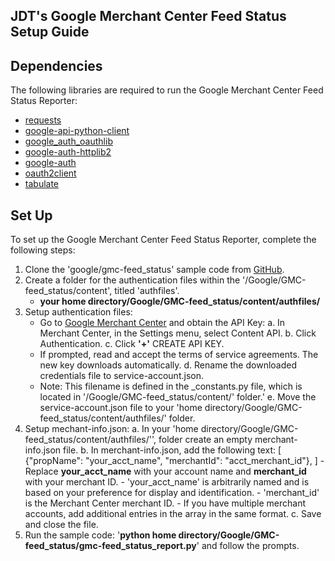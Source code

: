 ## JDT's Google Merchant Center Feed Status Setup Guide

## Dependencies
The following libraries are required to run the Google Merchant Center Feed Status Reporter:
- [requests](https://pypi.org/project/requests/)
- [google-api-python-client](https://pypi.org/project/google-api-python-client/)
- [google_auth_oauthlib](https://pypi.org/project/google-auth-oauthlib/)
- [google-auth-httplib2](https://pypi.org/project/google-auth-httplib2/)
- [google-auth](https://pypi.org/project/google-auth/)
- [oauth2client](https://pypi.org/project/oauth2client/)
- [tabulate](https://pypi.org/project/tabulate/)

## Set Up
To set up the Google Merchant Center Feed Status Reporter, complete the following steps:
1. Clone the 'google/gmc-feed_status' sample code from [GitHub](https://docs.github.com/en/repositories/creating-and-managing-repositories/cloning-a-repository).
2. Create a folder for the authentication files within the '/Google/GMC-feed_status/content', titled 'authfiles'.
    - <b>your home directory/Google/GMC-feed_status/content/authfiles/</b>
3. Setup authentication files:
    - Go to [Google Merchant Center](https://merchants.google.com/) and obtain the API Key:
    a. In Merchant Center, in the Settings menu, select Content API.
    b. Click Authentication.
    c. Click <b>'+'</b> CREATE API KEY. 
    - If prompted, read and accept the terms of service agreements. The new key downloads automatically.
    d. Rename the downloaded credentials file to service-account.json.
    - Note: This filename is defined in the _constants.py file, which is located in '/Google/GMC-feed_status/content/' folder.'
    e. Move the service-account.json file to your 'home directory/Google/GMC-feed_status/content/authfiles/' folder.
4. Setup mechant-info.json:
    a. In your 'home directory/Google/GMC-feed_status/content/authfiles/'', folder create an empty merchant-info.json file.
    b. In merchant-info.json, add the following text:
        [
            {"propName": "your_acct_name", "merchantId": "acct_merchant_id"},
        ]
        - Replace <b>your_acct_name</b> with your account name and <b>merchant_id</b> with your merchant ID.
        - 'your_acct_name' is arbitrarily named and is based on your preference for display and identification.
        - 'merchant_id' is the Merchant Center merchant ID.
        - If you have multiple merchant accounts, add additional entries in the array in the same format.
    c. Save and close the file.
5. Run the sample code: '<b>python home directory/Google/GMC-feed_status/gmc-feed_status_report.py</b>' and follow the prompts.